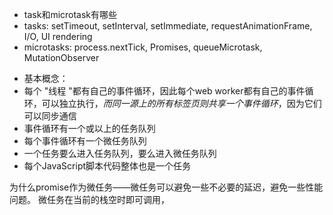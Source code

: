 * task和microtask有哪些
 * tasks: setTimeout, setInterval, setImmediate, requestAnimationFrame, I/O, UI rendering
 * microtasks: process.nextTick, Promises, queueMicrotask, MutationObserver 

- 基本概念：
 - 每个 "线程 "都有自己的事件循环，因此每个web worker都有自己的事件循环，可以独立执行，*而同一源上的所有标签页则共享一个事件循环*，因为它们可以同步通信
 - 事件循环有一个或以上的任务队列
 - 每个事件循环有一个微任务队列
 - 一个任务要么进入任务队列，要么进入微任务队列
 - 每个JavaScript脚本代码整体也是一个任务

为什么promise作为微任务——微任务可以避免一些不必要的延迟，避免一些性能问题。
微任务在当前的栈空时即可调用，